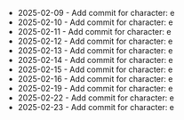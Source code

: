 - 2025-02-09 - Add commit for character: e
- 2025-02-10 - Add commit for character: e
- 2025-02-11 - Add commit for character: e
- 2025-02-12 - Add commit for character: e
- 2025-02-13 - Add commit for character: e
- 2025-02-14 - Add commit for character: e
- 2025-02-15 - Add commit for character: e
- 2025-02-16 - Add commit for character: e
- 2025-02-19 - Add commit for character: e
- 2025-02-22 - Add commit for character: e
- 2025-02-23 - Add commit for character: e
